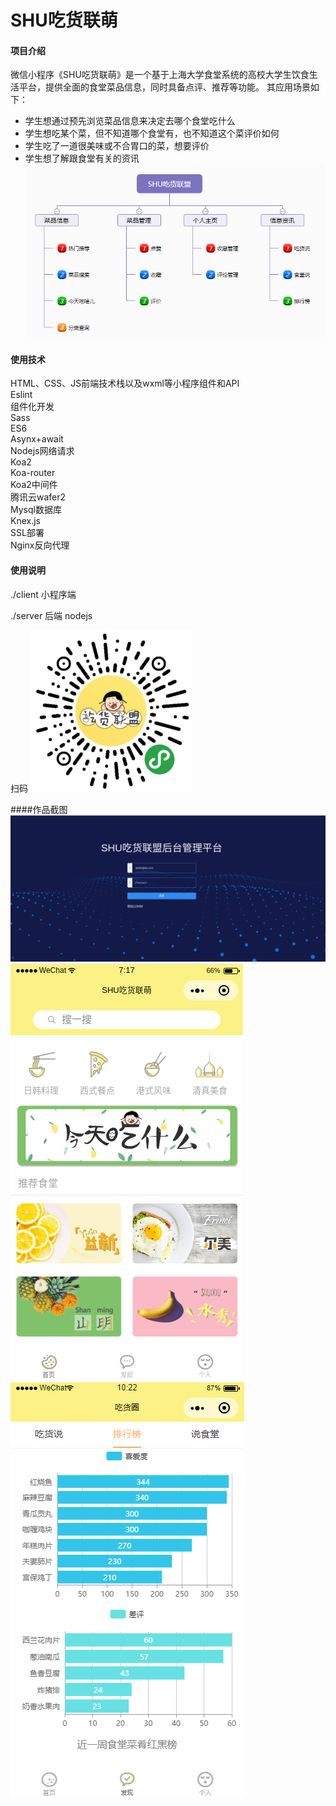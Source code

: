 # SHU吃货联萌

#### 项目介绍
微信小程序《SHU吃货联萌》是一个基于上海大学食堂系统的高校大学生饮食生活平台，提供全面的食堂菜品信息，同时具备点评、推荐等功能。
其应用场景如下：
- 学生想通过预先浏览菜品信息来决定去哪个食堂吃什么
- 学生想吃某个菜，但不知道哪个食堂有，也不知道这个菜评价如何
- 学生吃了一道很美味或不合胃口的菜，想要评价
- 学生想了解跟食堂有关的资讯
![功能](./dist/image/图片1.png)
#### 使用技术
HTML、CSS、JS前端技术栈以及wxml等小程序组件和API  
Eslint  
组件化开发  
Sass  
ES6  
Asynx+await  
Nodejs网络请求  
Koa2  
Koa-router  
Koa2中间件  
腾讯云wafer2  
Mysql数据库  
Knex.js  
SSL部署  
Nginx反向代理	

#### 使用说明
./client 小程序端

./server 后端 nodejs


扫码
![小程序码](./dist/image/图片2.png)

####作品截图
![1](./dist/image/后台.png)
![2](./dist/image/首页.png)
![3](./dist/image/排行榜.png)

